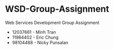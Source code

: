 # WSD-Group-Assignment
Web Services Development Group Assignment
- 12037661 - Minh Tran
- 11984402 - Eric Chung
- 98104488 - Nicky Punsalan
